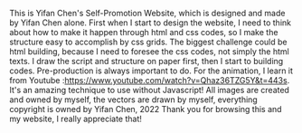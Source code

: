 This is Yifan Chen's Self-Promotion Website, which is designed and made by Yifan Chen alone.
First when I start to design the website, I need to think about how to make it happen through html and css codes, so I make the structure easy to accomplish by css grids. The biggest challenge could be html building, because I need to foresee the css codes, not simply the html texts. I draw the script and structure on paper first, then I start to building codes. Pre-production is always important to do.
For the animation, I learn it from Youtube :https://www.youtube.com/watch?v=Qhaz36TZG5Y&t=443s. It's an amazing technique to use without Javascript!
All images are created and owned by myself, the vectors are drawn by myself, everything copyright is owned by Yifan Chen, 2022
Thank you for browsing this and my website, I really appreciate that!

